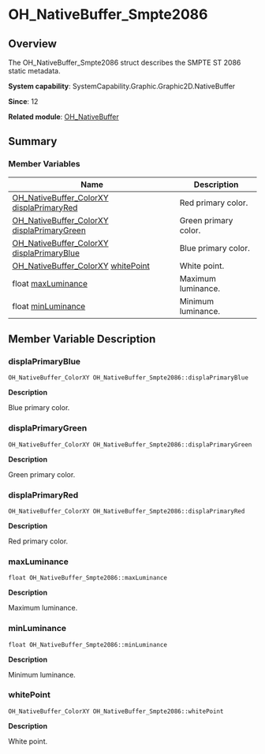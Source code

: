# OH_NativeBuffer_Smpte2086


## Overview

The OH_NativeBuffer_Smpte2086 struct describes the SMPTE ST 2086 static metadata.

**System capability**: SystemCapability.Graphic.Graphic2D.NativeBuffer

**Since**: 12

**Related module**: [OH_NativeBuffer](_o_h___native_buffer.md)


## Summary


### Member Variables

| Name| Description| 
| -------- | -------- |
| [OH_NativeBuffer_ColorXY](_o_h___native_buffer___color_x_y.md) [displaPrimaryRed](#displaprimaryred) | Red primary color.| 
| [OH_NativeBuffer_ColorXY](_o_h___native_buffer___color_x_y.md) [displaPrimaryGreen](#displaprimarygreen) | Green primary color.| 
| [OH_NativeBuffer_ColorXY](_o_h___native_buffer___color_x_y.md) [displaPrimaryBlue](#displaprimaryblue) | Blue primary color.| 
| [OH_NativeBuffer_ColorXY](_o_h___native_buffer___color_x_y.md) [whitePoint](#whitepoint) | White point.| 
| float [maxLuminance](#maxluminance) | Maximum luminance.| 
| float [minLuminance](#minluminance) | Minimum luminance.| 


## Member Variable Description


### displaPrimaryBlue

```
OH_NativeBuffer_ColorXY OH_NativeBuffer_Smpte2086::displaPrimaryBlue
```

**Description**

Blue primary color.


### displaPrimaryGreen

```
OH_NativeBuffer_ColorXY OH_NativeBuffer_Smpte2086::displaPrimaryGreen
```

**Description**

Green primary color.


### displaPrimaryRed

```
OH_NativeBuffer_ColorXY OH_NativeBuffer_Smpte2086::displaPrimaryRed
```

**Description**

Red primary color.


### maxLuminance

```
float OH_NativeBuffer_Smpte2086::maxLuminance
```

**Description**

Maximum luminance.


### minLuminance

```
float OH_NativeBuffer_Smpte2086::minLuminance
```

**Description**

Minimum luminance.


### whitePoint

```
OH_NativeBuffer_ColorXY OH_NativeBuffer_Smpte2086::whitePoint
```

**Description**

White point.
